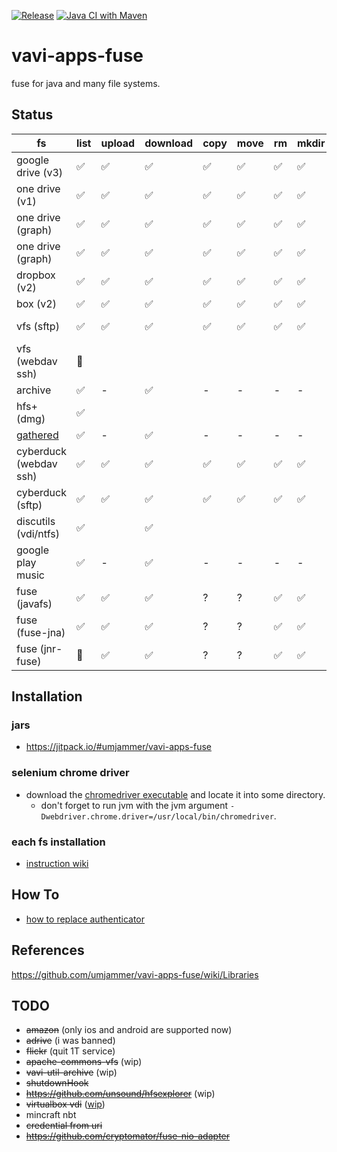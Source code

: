 [![Release](https://jitpack.io/v/umjammer/vavi-apps-fuse.svg)](https://jitpack.io/#umjammer/vavi-apps-fuse) [![Java CI with Maven](https://github.com/umjammer/vavi-apps-fuse/workflows/Java%20CI%20with%20Maven/badge.svg)](https://github.com/umjammer/vavi-apps-fuse/actions)

# vavi-apps-fuse

fuse for java and many file systems.

## Status

| fs                 | list | upload | download | copy | move | rm | mkdir | cache | watch | project | library |
|--------------------|------|--------|----------|------|------|----|-------|-------|-------|---------|---------|
| google drive (v3)  | ✅    | ✅   | ✅       | ✅  | ✅  | ✅ | ✅    | ✅   |       | [sub module](vavi-nio-file-googledrive) | [google-api-services-drive](https://developers.google.com/api-client-library/java/) |
| one drive (v1)     | ✅    | ✅   | ✅       | ✅  | ✅  | ✅ | ✅    | ✅   |       | [sub module](vavi-nio-file-onedrive) | [OneDriveJavaSDK](https://github.com/umjammer/OneDriveJavaSDK) |
| one drive (graph)  | ✅    | ✅   | ✅       | ✅  | ✅  | ✅ | ✅    | ✅   |       | [sub module](vavi-nio-file-onedrive3) | [msgraph-sdk-java](https://github.com/microsoftgraph/msgraph-sdk-java) |
| one drive (graph)  | ✅    | ✅   | ✅       | ✅  | ✅  | ✅ | ✅    | ✅   |       | [sub module](vavi-nio-file-onedrive4) | [onedrive-java-client](https://github.com/iterate-ch/onedrive-java-client) |
| dropbox (v2)       | ✅    | ✅   | ✅       | ✅  | ✅  | ✅ | ✅    | ✅   |       | [java7-fs-dropbox](https://github.com/umjammer/java7-fs-dropbox) | |
| box (v2)           | ✅    | ✅   | ✅       | ✅  | ✅  | ✅ | ✅    | ✅   |       | [java7-fs-box](https://github.com/umjammer/java7-fs-box) | |
| vfs (sftp)         | ✅    | ✅   | ✅       | ✅  | ✅  | ✅ | ✅    | ✅   |       | [sub module](vavi-nio-file-vfs) | [commons-vfs2](https://commons.apache.org/proper/commons-vfs/), [jcifs](https://www.jcifs.org/), [jsch](http://www.jcraft.com/jsch/) |
| vfs (webdav ssh)   | 🚧    |      |           |     |      |     |       |      |        | [sub module](vavi-nio-file-vfs) | [commons-vfs2-jackrabbit2](https://commons.apache.org/proper/commons-vfs/commons-vfs2-jackrabbit2/) |
| archive            | ✅    | -    | ✅       | -   | -    | -   | -     | -    |        | [sub module](vavi-nio-file-archive) | [vavi-util-archive](https://github.com/umjammer/vavi-util-archive) |
| hfs+ (dmg)         | ✅    |      |           |     |      |     |       |      |        | [sub module](vavi-nio-file-hfs) | [hfsexplorer](https://github.com/umjammer/hfsexplorer) |
| [gathered](https://github.com/umjammer/vavi-apps-fuse/wiki/GatheredFileSystem) | ✅    | -    | ✅       | -    | -    | -   | -     | -    |       | [sub module](vavi-nio-file-gathered) | - |
| cyberduck (webdav ssh) | ✅ | ✅  | ✅       | ✅  | ✅   | ✅ | ✅   | ✅   |       | [vavi-nio-file-cyberduck](https://github.com/umjammer/vavi-nio-file-cyberduck) | [cyberduck.webdav](https://github.com/iterate-ch/cyberduck/) |
| cyberduck (sftp)   | ✅    | ✅   | ✅       | ✅  | ✅   | ✅ | ✅   | ✅   |       | [vavi-nio-file-cyberduck](https://github.com/umjammer/vavi-nio-file-cyberduck) | [cyberduck.ssh](https://github.com/iterate-ch/cyberduck/) |
| discutils (vdi/ntfs) | ✅  |      | ✅       |      |      |     |       |      |       | [vavi-nio-file-discutils](https://github.com/umjammer/vavi-nio-file-discutils) | |
| google play music  | ✅    | -    | ✅       | -    | -    | -   | -     | -    |       | [vavi-nio-file-googleplaymusic](https://github.com/umjammer/vavi-nio-file-googleplaymusic) | [gplaymusic](https://github.com/umjammer/gplaymusic) |
| fuse (javafs)      | ✅    | ✅   | ✅       | ?    | ?    | ✅ | ✅   | -    |       | [sub module](vavi-net-fuse) | [javafs](https://github.com/umjammer/javafs) |
| fuse (fuse-jna)    | ✅    | ✅   | ✅       | ?    | ?    | ✅ | ✅   | -    |       | [sub module](vavi-net-fuse) | [fuse-jna](https://github.com/EtiennePerot/fuse-jna) |
| fuse (jnr-fuse)    | 🚧    | ✅   | ✅       | ?    | ?    | ✅ | ✅   | -    |       | [sub module](vavi-net-fuse) | [jnr-fuse](https://github.com/SerCeMan/jnr-fuse) |

## Installation

### jars

 * https://jitpack.io/#umjammer/vavi-apps-fuse

### selenium chrome driver

 * download the [chromedriver executable](https://chromedriver.chromium.org/downloads) and locate it into some directory.
   * don't forget to run jvm with the jvm argument `-Dwebdriver.chrome.driver=/usr/local/bin/chromedriver`.

### each fs installation

 * [instruction wiki](https://github.com/umjammer/vavi-apps-fuse/wiki/Home#installation)

## How To

 * [how to replace authenticator](https://github.com/umjammer/vavi-apps-fuse/wiki/HowToReplaceAuthenticator)

## References

https://github.com/umjammer/vavi-apps-fuse/wiki/Libraries

## TODO

 * ~~amazon~~ (only ios and android are supported now)
 * ~~adrive~~ (i was banned)
 * ~~flickr~~ (quit 1T service)
 * ~~apache-commons-vfs~~ (wip)
 * ~~vavi-util-archive~~ (wip)
 * ~~shutdownHook~~
 * ~~https://github.com/unsound/hfsexplorer~~ (wip)
 * ~~virtualbox vdi~~ ([wip](https://github.com/umjammer/vavi-nio-file-discutils))
 * mincraft nbt
 * ~~credential from uri~~
 * ~~https://github.com/cryptomator/fuse-nio-adapter~~

